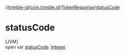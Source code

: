 //[trimble-id](../../../index.md)/[com.trimble.id](../index.md)/[TokenResponse](index.md)/[statusCode](status-code.md)

# statusCode

[JVM]\
open var [statusCode](status-code.md): [Integer](https://docs.oracle.com/javase/8/docs/api/java/lang/Integer.html)
